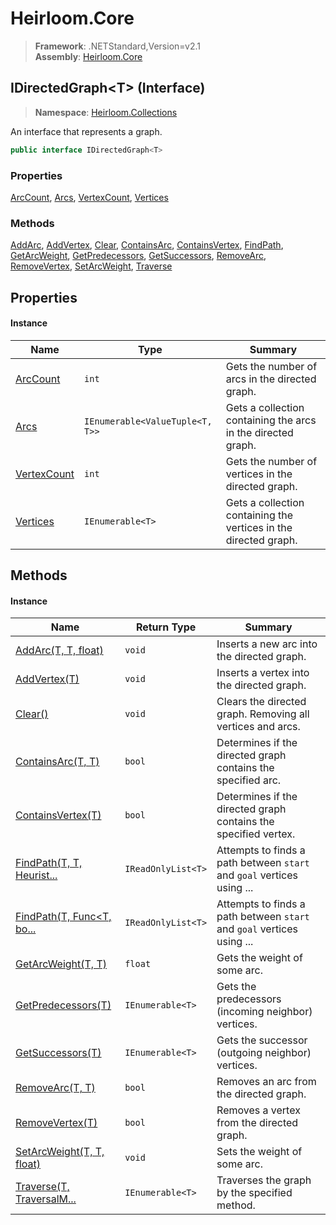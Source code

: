 # Heirloom.Core

> **Framework**: .NETStandard,Version=v2.1  
> **Assembly**: [Heirloom.Core][0]

## IDirectedGraph\<T> (Interface)

> **Namespace**: [Heirloom.Collections][0]

An interface that represents a graph.

```cs
public interface IDirectedGraph<T>
```

### Properties

[ArcCount][1], [Arcs][2], [VertexCount][3], [Vertices][4]

### Methods

[AddArc][5], [AddVertex][6], [Clear][7], [ContainsArc][8], [ContainsVertex][9], [FindPath][10], [GetArcWeight][11], [GetPredecessors][12], [GetSuccessors][13], [RemoveArc][14], [RemoveVertex][15], [SetArcWeight][16], [Traverse][17]

## Properties

#### Instance

| Name             | Type                            | Summary                                                          |
|------------------|---------------------------------|------------------------------------------------------------------|
| [ArcCount][1]    | `int`                           | Gets the number of arcs in the directed graph.                   |
| [Arcs][2]        | `IEnumerable<ValueTuple<T, T>>` | Gets a collection containing the arcs in the directed graph.     |
| [VertexCount][3] | `int`                           | Gets the number of vertices in the directed graph.               |
| [Vertices][4]    | `IEnumerable<T>`                | Gets a collection containing the vertices in the directed graph. |

## Methods

#### Instance

| Name                            | Return Type        | Summary                                                                |
|---------------------------------|--------------------|------------------------------------------------------------------------|
| [AddArc(T, T, float)][5]        | `void`             | Inserts a new arc into the directed graph.                             |
| [AddVertex(T)][6]               | `void`             | Inserts a vertex into the directed graph.                              |
| [Clear()][7]                    | `void`             | Clears the directed graph. Removing all vertices and arcs.             |
| [ContainsArc(T, T)][8]          | `bool`             | Determines if the directed graph contains the specified arc.           |
| [ContainsVertex(T)][9]          | `bool`             | Determines if the directed graph contains the specified vertex.        |
| [FindPath(T, T, Heurist...][10] | `IReadOnlyList<T>` | Attempts to finds a path between `start` and `goal` vertices using ... |
| [FindPath(T, Func<T, bo...][10] | `IReadOnlyList<T>` | Attempts to finds a path between `start` and `goal` vertices using ... |
| [GetArcWeight(T, T)][11]        | `float`            | Gets the weight of some arc.                                           |
| [GetPredecessors(T)][12]        | `IEnumerable<T>`   | Gets the predecessors (incoming neighbor) vertices.                    |
| [GetSuccessors(T)][13]          | `IEnumerable<T>`   | Gets the successor (outgoing neighbor) vertices.                       |
| [RemoveArc(T, T)][14]           | `bool`             | Removes an arc from the directed graph.                                |
| [RemoveVertex(T)][15]           | `bool`             | Removes a vertex from the directed graph.                              |
| [SetArcWeight(T, T, float)][16] | `void`             | Sets the weight of some arc.                                           |
| [Traverse(T, TraversalM...][17] | `IEnumerable<T>`   | Traverses the graph by the specified method.                           |

[0]: ../../Heirloom.Core.md
[1]: IDirectedGraph[T]/ArcCount.md
[2]: IDirectedGraph[T]/Arcs.md
[3]: IDirectedGraph[T]/VertexCount.md
[4]: IDirectedGraph[T]/Vertices.md
[5]: IDirectedGraph[T]/AddArc.md
[6]: IDirectedGraph[T]/AddVertex.md
[7]: IDirectedGraph[T]/Clear.md
[8]: IDirectedGraph[T]/ContainsArc.md
[9]: IDirectedGraph[T]/ContainsVertex.md
[10]: IDirectedGraph[T]/FindPath.md
[11]: IDirectedGraph[T]/GetArcWeight.md
[12]: IDirectedGraph[T]/GetPredecessors.md
[13]: IDirectedGraph[T]/GetSuccessors.md
[14]: IDirectedGraph[T]/RemoveArc.md
[15]: IDirectedGraph[T]/RemoveVertex.md
[16]: IDirectedGraph[T]/SetArcWeight.md
[17]: IDirectedGraph[T]/Traverse.md
